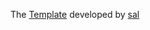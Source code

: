 
The [Template](https://github.com/wowthemesnet/mediumish-theme-jekyll) developed by [sal](https://www.buymeacoffee.com/sal)